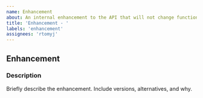```yaml
---
name: Enhancement
about: An internal enhancement to the API that will not change functionality but improve: performance, reliability, etc.
title: 'Enhancement - '
labels: 'enhancement'
assignees: 'rtomyj'
---
```


## Enhancement


### Description

Briefly describe the enhancement. Include versions, alternatives, and why.